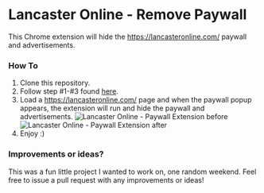 # Lancaster Online - Remove Paywall

This Chrome extension will hide the https://lancasteronline.com/ paywall and advertisements.

### How To

1) Clone this repository.
2) Follow step #1-#3 found [here](https://developer.chrome.com/docs/extensions/mv3/getstarted/#manifest).
3) Load a https://lancasteronline.com/ page and when the paywall popup appears, the extension will run and hide the paywall and advertisements.
![Lancaster Online - Paywall Extension before](https://user-images.githubusercontent.com/5321364/126939669-29c0bb96-34d1-4834-9477-11e5da59b955.png)
![Lancaster Online - Paywall Extension after](https://user-images.githubusercontent.com/5321364/126940025-a0100b11-75f9-492a-9f06-b796e60e7b38.png)
4) Enjoy :)

### Improvements or ideas?

This was a fun little project I wanted to work on, one random weekend. Feel free to issue a pull request with any improvements or ideas!
